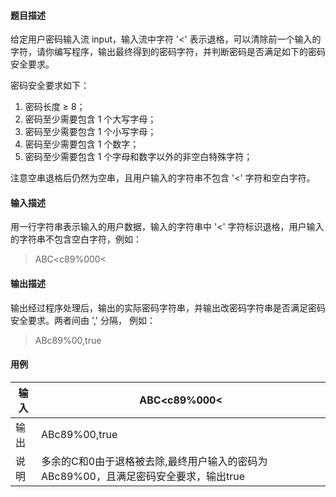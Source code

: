 #### 题目描述

给定用户密码输入流 input，输入流中字符 '<' 表示退格，可以清除前一个输入的字符，请你编写程序，输出最终得到的密码字符，并判断密码是否满足如下的密码安全要求。

密码安全要求如下：

1. 密码长度 ≥ 8；
2. 密码至少需要包含 1 个大写字母；
3. 密码至少需要包含 1 个小写字母；
4. 密码至少需要包含 1 个数字；
5. 密码至少需要包含 1 个字母和数字以外的非空白特殊字符；

注意空串退格后仍然为空串，且用户输入的字符串不包含 '<' 字符和空白字符。

#### 输入描述

用一行字符串表示输入的用户数据，输入的字符串中 '<' 字符标识退格，用户输入的字符串不包含空白字符，例如：

> ABC<c89%000<

#### 输出描述

输出经过程序处理后，输出的实际密码字符串，并输出改密码字符串是否满足密码安全要求。两者间由 ',' 分隔， 例如：

> ABc89%00,true

#### 用例


| 输入 | ABC<c89%000<                                                                        |
| ------ | ------------------------------------------------------------------------------------- |
| 输出 | ABc89%00,true                                                                       |
| 说明 | 多余的C和0由于退格被去除,最终用户输入的密码为ABc89%00，且满足密码安全要求，输出true |
